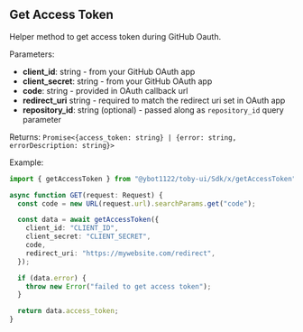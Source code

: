 ## Get Access Token

Helper method to get access token during GitHub Oauth.

Parameters:

- **client_id**: string - from your GitHub OAuth app
- **client_secret**: string - from your GitHub OAuth app
- **code**: string - provided in OAuth callback url
- **redirect_uri** string - required to match the redirect uri set in OAuth app
- **repository_id**: string (optional) - passed along as `repository_id` query parameter

Returns: `Promise<{access_token: string} | {error: string, errorDescription: string}>`

Example:

```ts
import { getAccessToken } from "@ybot1122/toby-ui/Sdk/x/getAccessToken";

async function GET(request: Request) {
  const code = new URL(request.url).searchParams.get("code");

  const data = await getAccessToken({
    client_id: "CLIENT_ID",
    client_secret: "CLIENT_SECRET",
    code,
    redirect_uri: "https://mywebsite.com/redirect",
  });

  if (data.error) {
    throw new Error("failed to get access token");
  }

  return data.access_token;
}
```
